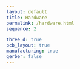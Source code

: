 ```yaml
---
layout: default
title: Hardware
permalink: /hardware.html
sequence: 2

three_d: true
pcb_layout: true
manufacturing: true
gerber: false
---
```

